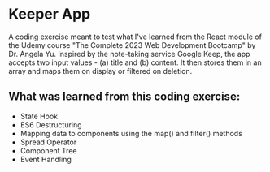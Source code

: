 # Keeper App

A coding exercise meant to test what I've learned from the React module of the Udemy course "The Complete 2023 Web Development Bootcamp" by Dr. Angela Yu. Inspired by the note-taking service Google Keep, the app accepts two input values - (a) title and (b) content. It then stores them in an array and maps them on display or filtered on deletion.

## What was learned from this coding exercise:
* State Hook
* ES6 Destructuring
* Mapping data to components using the map() and filter() methods
* Spread Operator
* Component Tree
* Event Handling